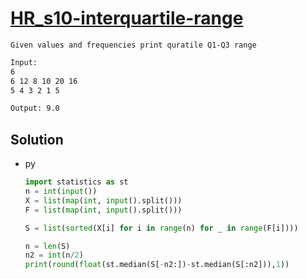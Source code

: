 # [HR_s10-interquartile-range](https://www.hackerrank.com/challenges/s10-interquartile-range)

```en
Given values and frequencies print quratile Q1-Q3 range
```

```txt
Input:
6
6 12 8 10 20 16
5 4 3 2 1 5

Output: 9.0
```

## Solution

* py

  ```py
  import statistics as st
  n = int(input())
  X = list(map(int, input().split()))
  F = list(map(int, input().split()))

  S = list(sorted(X[i] for i in range(n) for _ in range(F[i])))

  n = len(S)
  n2 = int(n/2)
  print(round(float(st.median(S[-n2:])-st.median(S[:n2])),1))
  ```
